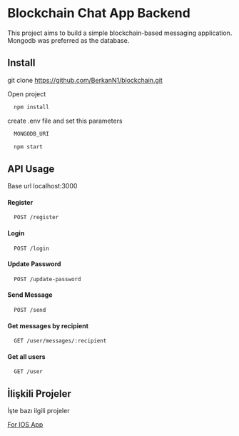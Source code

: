 
# Blockchain Chat App Backend

This project aims to build a simple blockchain-based messaging application. Mongodb was preferred as the database.


## Install 

git clone https://github.com/BerkanN1/blockchain.git

Open project

```bash 
  npm install 
```
create .env file and set this parameters 

```bash 
  MONGODB_URI
```
```bash 
  npm start
```

    
## API Usage
Base url localhost:3000

#### Register

```http
  POST /register
```
#### Login

```http
  POST /login
```
#### Update Password
```http
  POST /update-password
```
#### Send Message
```http
  POST /send
```
#### Get messages by recipient
```http
  GET /user/messages/:recipient
```
#### Get all users
```http
  GET /user
```

  
## İlişkili Projeler

İşte bazı ilgili projeler

[For IOS App ](https://github.com/BerkanN1/BlockchainChatApp)

  
